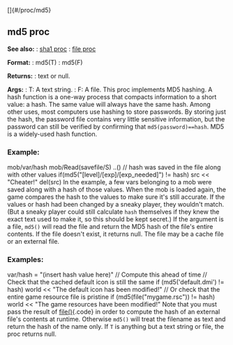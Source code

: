 []{#/proc/md5}
  ## md5 proc
  **See also:**
  :   [sha1 proc](ref/proc/sha1)
  :   [file proc](ref/proc/file)
  <!-- -->
  **Format:**
  :   md5(T)
  :   md5(F)
  <!-- -->
  **Returns:**
  :   text or null.
  <!-- -->
  **Args:**
  :   T: A text string.
  :   F: A file.
  This proc implements MD5 hashing. A hash function is a one-way process
  that compacts information to a short value: a hash. The same value will
  always have the same hash. Among other uses, most computers use hashing
  to store passwords. By storing just the hash, the password file contains
  very little sensitive information, but the password can still be
  verified by confirming that `md5(password)==hash`. MD5 is a widely-used
  hash function.
  ### Example:
  mob/var/hash mob/Read(savefile/S) ..() // hash was saved in the file
  along with other values if(md5(\"\[level\]/\[exp\]/\[exp_needed\]\") !=
  hash) src \<\< \"Cheater!\" del(src)
  In the example, a few vars belonging to a mob were saved along with a
  hash of those values. When the mob is loaded again, the game compares
  the hash to the values to make sure it\'s still accurate. If the values
  or hash had been changed by a sneaky player, they wouldn\'t match. (But
  a sneaky player could still calculate `hash` themselves if they knew the
  exact text used to make it, so this should be kept secret.)
  If the argument is a file, `md5()` will read the file and return the MD5
  hash of the file\'s entire contents. If the file doesn\'t exist, it
  returns null. The file may be a cache file or an external file.
  ### Examples:
  var/hash = \"(insert hash value here)\" // Compute this ahead of time //
  Check that the cached default icon is still the same if
  (md5(\'default.dmi\') != hash) world \<\< \"The default icon has been
  modified!\" // Or check that the entire game resource file is pristine
  if (md5(file(\"mygame.rsc\")) != hash) world \<\< \"The game resources
  have been modified!\"
  Note that you must pass the result of [file()](ref/proc/file){.code} in
  order to compute the hash of an external file\'s contents at runtime.
  Otherwise `md5()` will treat the filename as text and return the hash of
  the name only.
  If `T` is anything but a text string or file, the proc returns null.